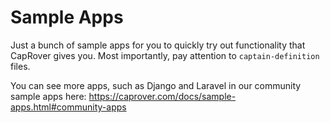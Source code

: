 # Sample Apps

Just a bunch of sample apps for you to quickly try out functionality that CapRover gives you. Most importantly, pay attention to `captain-definition` files. 

You can see more apps, such as Django and Laravel in our community sample apps here:
https://caprover.com/docs/sample-apps.html#community-apps
